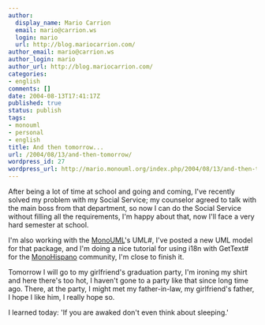 ```yaml
---
author:
  display_name: Mario Carrion
  email: mario@carrion.ws
  login: mario
  url: http://blog.mariocarrion.com/
author_email: mario@carrion.ws
author_login: mario
author_url: http://blog.mariocarrion.com/
categories:
- english
comments: []
date: 2004-08-13T17:41:17Z
published: true
status: publish
tags:
- monouml
- personal
- english
title: And then tomorrow...
url: /2004/08/13/and-then-tomorrow/
wordpress_id: 27
wordpress_url: http://mario.monouml.org/index.php/2004/08/13/and-then-tomorrow/
---
```


<div style="clear:both;"></div>
<p>After being a lot of time at school and going and coming, I've recently solved my problem with my Social Service; my counselor agreed to talk with the main boss from that department, so now I can do the Social Service without filling all the requirements, I'm happy about that, now I'll face a very hard semester at school.</p>
<p>I'm also working with the <a href="http://monouml.sf.net">MonoUML</a>'s UML#, I've posted a new UML model for that package, and I'm doing a nice tutorial for using i18n with GetText# for the <a href="http://www.monohispano.org">MonoHispano</a> community, I'm close to finish it.</p>
<p>Tomorrow I will go to my girlfriend's graduation party, I'm ironing my shirt and here there's too hot, I haven't gone to a party like that since long time ago. There, at the party, I might met my father-in-law, my girlfriend's father, I hope I like him, I really hope so.</p>
<p>I learned today: 'If you are awaked don't even think about sleeping.'
<div style="clear:both; padding-bottom: 0.25em;"></div>
